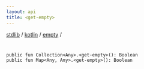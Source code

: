 ```yaml
---
layout: api
title: <get-empty>
---
```

[stdlib](../../index.md) / [kotlin](../index.md) / [empty](index.md) / [<get-empty>](_get-empty_.md)

# <get-empty>

```
public fun Collection<Any>.<get-empty>(): Boolean
public fun Map<Any, Any>.<get-empty>(): Boolean
```
